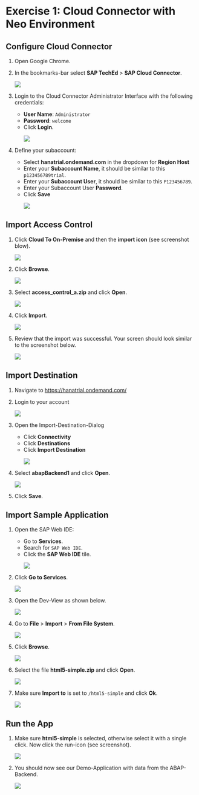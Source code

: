 # Exercise 1: Cloud Connector with Neo Environment
 
## Configure Cloud Connector

1. Open Google Chrome.

1. In the bookmarks-bar select **SAP TechEd** > **SAP Cloud Connector**. <p></p>
    ![](../../images/bookmark.png)

1. Login to the Cloud Connector Administrator Interface with the following credentials:
    - **User Name**: `Administrator`
    - **Password**: `welcome`
    - Click **Login**. <p></p>
    ![](../../images/login_scc.png)

1. Define your subaccount:
    - Select **hanatrial.ondemand.com** in the dropdown for **Region Host**
    - Enter your **Subaccount Name**, it should be similar to this `p123456789trial`.
    - Enter your **Subaccount User**, it should be similar to this `P123456789`.
    - Enter your Subaccount User **Password**.
    - Click **Save** <p></p>
    ![](../../images/define_subaccount.png)

## Import Access Control

1. Click **Cloud To On-Premise** and then the **import icon** (see screenshot blow). <p></p>
    ![](../../images/scc_import_open_dialog.png)

1. Click **Browse**. <p></p>
    ![](../../images/scc_import_press_browse.png)

1. Select **access_control_a.zip** and click **Open**. <p></p>
    ![](../../images/scc_import_select_access_control_a.png)

1. Click **Import**. <p></p>
    ![](../../images/scc_import_press_import.png)

1. Review that the import was successful. Your screen should look similar to the screenshot below. <p></p>
    ![](../../images/scc_import_review.png)

## Import Destination

1. Navigate to https://hanatrial.ondemand.com/

1. Login to your account <p></p>
    ![](../../images/cp_login.png)

1. Open the Import-Destination-Dialog
    - Click **Connectivity**
    - Click **Destinations**
    - Click **Import Destination** <p></p>
    ![](../../images/cp_import_press_import.png)

1. Select **abapBackend1** and click **Open**. <p></p>
    ![](../../images/cp_import_abap_backend_1.png)

1. Click **Save**. <p></p>

## Import Sample Application

1. Open the SAP Web IDE:
    - Go to **Services**.
    - Search for `SAP Web IDE`.
    - Click the **SAP Web IDE** tile. <p></p>
    ![](../../images/cp_webide_search_service.png)

1. Click **Go to Services**. <p></p>
    ![](../../images/cp_webide_go_to.png)

1. Open the Dev-View as shown below. <p></p>
    ![](../../images/cp_webide_select_dev.png)

1. Go to **File** > **Import** > **From File System**. <p></p>
    ![](../../images/cp_webide_open_import_dialog.png)

1. Click **Browse**. <p></p>
    ![](../../images/cp_webide_import_browse.png)

1. Select the file **html5-simple.zip** and click **Open**. <p></p>
    ![](../../images/cp_webide_import_select_simple.png)

1. Make sure **Import to** is set to `/html5-simple` and click **Ok**. <p></p>
    ![](../../images/cp_webide_import_simple.png)

## Run the App
1. Make sure **html5-simple** is selected, otherwise select it with a single click. Now click the run-icon (see screenshot). <p></p>
    ![](../../images/cp_webide_run_simple.png)

1. You should now see our Demo-Application with data from the ABAP-Backend. <p></p>
    ![](../../images/cp_webide_review_simple.png)
